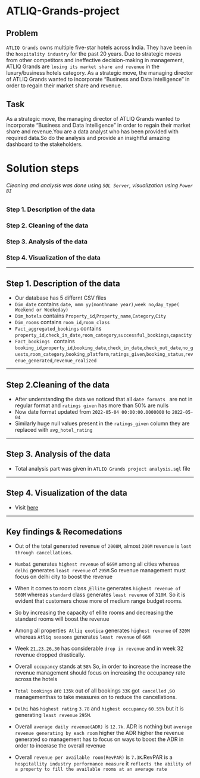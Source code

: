 # ATLIQ-Grands-project

## Problem

 `ATLIQ Grands` owns multiple five-star hotels across India. They have been in the `hospitality industry` for the past 20 years. Due to strategic moves from other competitors and ineffective decision-making in management,  ATLIQ Grands are `losing its market share and revenue` in the luxury/business hotels category. As a strategic move, the managing director of  ATLIQ Grands wanted to incorporate “Business and Data Intelligence” in order to regain their market share and revenue.
 
 ## Task
 As a strategic move, the managing director of  ATLIQ Grands wanted to incorporate “Business and Data Intelligence” in order to regain their market share and revenue.You are a data analyst who has been provided with required data.So do the analysis and provide an insightful amazing dashboard to the stakeholders.

 # Solution steps
 ###### Cleaning and analysis was done using `SQL Server`, visualization using `Power BI`  
 ### Step 1. Description of the data
 ### Step 2. Cleaning of the data
 ### Step 3. Analysis of the data
 ### Step 4. Visualization of the data 

 -----------
 
 ## Step 1. Description of the data
 
- Our database  has 5 differnt  CSV files
- `Dim_date` contains `date`,` mmm yy(monthname year)`,`week no`,`day_type( Weekend or Weekeday)`
-  `Dim_hotels` contains `Property_id`,`Property_name`,`Category`,`City`
-  `Dim_rooms` contains `room_id`,`room_class`
-  `Fact_aggregated_bookings` contains `property_id`,`check_in_date`,`room_category`,`successful_bookings`,`capacity`
- `Fact_bookings ` contains `booking_id`,`property_id`,`booking_date`,`check_in_date`,`check_out_date`,`no_guests`,`room_category`,`booking_platform`,`ratings_given`,`booking_status`,`revenue_generated`,`revenue_realized`
 --------------
 ## Step 2.Cleaning of the data
 
 - After understanding the data we noticed that all `date formats ` are not in regular format and `ratings given` has more than 50% are nulls
 - Now date format updated from `2022-05-04 00:00:00.0000000` to `2022-05-04`
 - Similarly huge null values present in the `ratings_given` column they are replaced with `avg_hotel_rating` 
 -------------
 
  ## Step 3. Analysis of the data
  
  - Total analysis part was given in `ATLIQ Grands project analysis.sql` file
   --------------
 
 ## Step 4. Visualization of the data
 
 - Visit [here](https://app.powerbi.com/links/007fPQ3R2D?ctid=0c167956-3359-4be3-b187-477bb0785442&pbi_source=linkShare)
  --------------
  
  
  
  
## Key findings & Recomedations

- Out of the total generated revenue of `2008M`, almost `200M` revenue is `lost through cancellations`.
- `Mumbai` generates `highest revenue` of `669M` among all cities whereas `delhi` generates `least revenue` of `295M`.So revenue management must focus on delhi city to boost the revenue
- When it comes to room class ,`Ellite` generates `highest revenue of 560M` whereas `standard` class generates `least revenue` of `310M`. So it is evident that customers chose more of medium range budget rooms.
- So by increasing the capacity of ellite rooms and decreasing the standard rooms will boost the revenue
- Among all properties` Atliq exotica`  generates `highest revenue` of `320M `whereas `Atliq seasons` generates `least revenue` of `66M`
- Week `21,23,26,30` has considerable `drop in revenue`  and in week 32 revenue dropped drastically.
- Overall `occupancy` stands at `58%` So, in order to increase the increase the revenue management should focus on increasing the occupancy rate across the hotels
- `Total bookings` are `135k` out of all bookings `33K` got` cancelled` ,so managementhas to take measures on to reduce the cancellations.
- `Delhi` has `highest rating` `3.78` and `highest occupancy` `60.55%` but it is generating `least revenue` `295M`.
 
- Overall `average daily revenue(ADR)` is `12.7k`. ADR is nothing but `average revenue generating by each room` higher the ADR higher the revenue generated so management has to focus on ways to boost the ADR in order to incerase the overall revenue
- Overall `revenue per available room(RevPAR)` is `7.3K`.RevPAR is a `hospitallity industry performance measure` it `reflects the ability of a property to fill the available rooms at an average rate `
